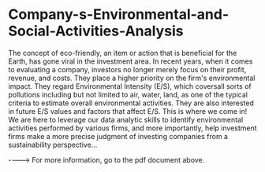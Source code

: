 # Company-s-Environmental-and-Social-Activities-Analysis

The concept of eco-friendly, an item or action that is beneficial for the Earth, has gone viral in the investment area. In recent years, when it comes to evaluating a company, investors no longer merely focus on their profit, revenue, and costs. They place a higher priority on the firm's environmental impact. They regard Environmental Intensity (E/S), which coversall sorts of pollutions including but not limited to air, water, land, as one of the typical criteria to estimate overall environmental activities. They are also interested in future E/S values and factors that affect E/S. This is where we come in! We are here to leverage our data analytic skills to identify environmental activities performed by various firms, and more importantly, help investment firms make a more precise judgment of investing companies from a sustainability perspective...

----> For more information, go to the pdf document above.
